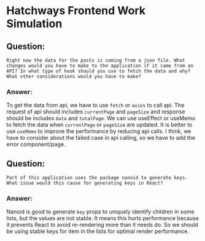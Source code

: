 # Hatchways Frontend Work Simulation

## Question:
```
Right now the data for the posts is coming from a json file. What changes would you have to make to the application if it came from an API? In what type of hook should you use to fetch the data and why? What other considerations would you have to make?
```
### Answer:
To get the data from api, we have to use `fetch` or `axios` to call api. The request of api should includes `currentPage` and `pageSize` and response should be includes `data` and `totalPage`.
We can use useEffect or useMemo to fetch the data when `currentPage` or `pageSize` are updated. It is better to use `useMemo` to improve the performance by reducing api calls.
I think, we have to consider about the failed case in api calling, so we have to add the error component/page.

## Question:
```
Part of this application uses the package nanoid to generate keys. What issue would this cause for generating keys in React?
```

### Answer:
Nanoid is good to generate `key` props to uniquely identify children in some lists, but the values are not stable. It means this hurts performance because it prevents React to avoid re-rendering more than it needs do.
So we should be using stable keys for item in the lists for optimal render performance.
